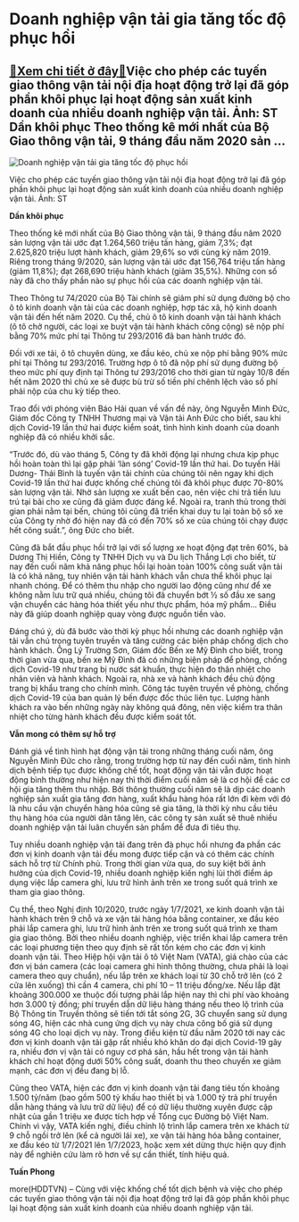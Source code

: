 Doanh nghiệp vận tải gia tăng tốc độ phục hồi
=============================================

[:gift:Xem chi tiết ở đây:gift:](https://hddtvn.com/doanh-nghiep-van-tai-gia-tang-toc-do-phuc-hoi/)Việc cho phép các tuyến giao thông vận tải nội địa hoạt động trở lại đã góp phần khôi phục lại hoạt động sản xuất kinh doanh của nhiều doanh nghiệp vận tải. Ảnh: ST Dần khôi phục Theo thống kê mới nhất của Bộ Giao thông vận tải, 9 tháng đầu năm 2020 sản …
---------------------------------------------------------------------------------------------------------------------------------------------------------------------------------------------------------------------------------------------------------------





![Doanh nghiệp vận tải gia tăng  tốc độ phục hồi](https://hddtvn.com/wp-content/uploads/2021/01/3204_13-_4213_Taxi.jpg "Doanh nghiệp vận tải gia tăng  tốc độ phục hồi")


Việc cho phép các tuyến giao thông vận tải nội địa hoạt động trở lại đã góp phần khôi phục lại hoạt động sản xuất kinh doanh của nhiều doanh nghiệp vận tải. Ảnh: ST



**Dần khôi phục**


Theo thống kê mới nhất của Bộ Giao thông vận tải, 9 tháng đầu năm 2020 sản lượng vận tải ước đạt 1.264,560 triệu tấn hàng, giảm 7,3%; đạt 2.625,820 triệu lượt hành khách, giảm 29,6% so với cùng kỳ năm 2019. Riêng trong tháng 9/2020, sản lượng vận tải ước đạt 156,764 triệu tấn hàng (giảm 11,8%); đạt 268,690 triệu hành khách (giảm 35,5%). Những con số này đã cho thấy phần nào sự phục hồi của các doanh nghiệp vận tải.





Theo Thông tư 74/2020 của Bộ Tài chính sẽ giảm phí sử dụng đường bộ cho ô tô kinh doanh vận tải của các doanh nghiệp, hợp tác xã, hộ kinh doanh vận tải đến hết năm 2020. 
Cụ thể, chủ ô tô kinh doanh vận tải hành khách (ô tô chở người, các loại xe buýt vận tải hành khách công cộng) sẽ nộp phí bằng 70% mức phí tại Thông tư 293/2016 đã ban hành trước đó.


Đối với xe tải, ô tô chuyên dùng, xe đầu kéo, chủ xe nộp phí bằng 90% mức phí tại Thông tư 293/2016. Trường hợp ô tô đã nộp phí sử dụng đường bộ theo mức phí quy định tại Thông tư 293/2016 cho thời gian từ ngày 10/8 đến hết năm 2020 thì chủ xe sẽ được bù trừ số tiền phí chênh lệch vào số phí phải nộp của chu kỳ tiếp theo.






Trao đổi với phóng viên Báo Hải quan về vấn đề này, ông Nguyễn Minh Đức, Giám đốc Công ty TNHH Thương mại và Vận tải Anh Đức cho biết, sau khi dịch Covid-19 lần thứ hai được kiểm soát, tình hình kinh doanh của doanh nghiệp đã có nhiều khởi sắc.


“Trước đó, dù vào tháng 5, Công ty đã khởi động lại nhưng chưa kịp phục hồi hoàn toàn thì lại gặp phải ‘làn sóng’ Covid-19 lần thứ hai. Do tuyến Hải Dương- Thái Bình là tuyến vận tải chính của chúng tôi nên ngay khi dịch Covid-19 lần thứ hai được khống chế chúng tôi đã khôi phục được 70-80% sản lượng vận tải. Nhờ sản lượng xe xuất bến cao, nên việc chi trả tiền lưu trú tại bãi cho xe cũng đã giảm được đáng kể. Ngoài ra, tranh thủ trong thời gian phải nằm tại bến, chúng tôi cũng đã triển khai duy tu lại toàn bộ số xe của Công ty nhờ đó hiện nay đã có đến 70% số xe của chúng tôi chạy được hết công suất.”, ông Đức cho biết.


Cũng đã bắt đầu phục hồi trở lại với số lượng xe hoạt động đạt trên 60%, bà Dương Thị Hiền, Công ty TNHH Dịch vụ và Du lịch Thắng Lợi cho biết, từ nay đến cuối năm khả năng phục hồi lại hoàn toàn 100% công suất vận tải là có khả năng, tuy nhiên vận tải hành khách vẫn chưa thể khôi phục lại nhanh chóng. Để có thêm thu nhập cho người lao động cũng như để xe không nằm lưu trữ quá nhiều, chúng tôi đã chuyển bớt ½ số đầu xe sang vận chuyển các hàng hóa thiết yếu như thực phẩm, hóa mỹ phẩm… Điều này đã giúp doanh nghiệp quay vòng được nguồn tiền vào.


Đáng chú ý, dù đã bước vào thời kỳ phục hồi nhưng các doanh nghiệp vận tải vẫn chú trọng tuyên truyền và tăng cường các biện pháp chống dịch cho hành khách. Ông Lý Trường Sơn, Giám đốc Bến xe Mỹ Đình cho biết, trong thời gian vừa qua, bến xe Mỹ Đình đã có những biện pháp để phòng, chống dịch Covid-19 như trang bị nước sát khuẩn, thực hiện đo thân nhiệt cho nhân viên và hành khách. Ngoài ra, nhà xe và hành khách đều chủ động trang bị khẩu trang cho chính mình. Công tác tuyên truyền về phòng, chống dịch Covid-19 của ban quản lý bến được đốc thúc liên tục. Lượng hành khách ra vào bến những ngày này không quá đông, nên việc kiểm tra thân nhiệt cho từng hành khách đều được kiểm soát tốt.


**Vẫn mong có thêm sự hỗ trợ**


Đánh giá về tình hình hạt động vận tải trong những tháng cuối năm, ông Nguyễn Minh Đức cho rằng, trong trường hợp từ nay đến cuối năm, tình hình dịch bệnh tiếp tục được khống chế tốt, hoạt động vận tải vẫn được hoạt động bình thường như hiện nay thì thời điểm cuối năm sẽ là cơ hội để các cơ hội gia tăng thêm thu nhập. Bởi thông thường cuối năm sẽ là dịp các doanh nghiệp sản xuất gia tăng đơn hàng, xuất khẩu hàng hóa rất lớn đi kèm với đó là nhu cầu vận chuyển hàng hóa cũng sẽ gia tăng, là thời kỳ nhu cầu tiêu thụ hàng hóa của người dân tăng lên, các công ty sản xuất sẽ thuê nhiều doanh nghiệp vận tải luân chuyển sản phẩm để đưa đi tiêu thụ.


Tuy nhiều doanh nghiệp vận tải đang trên đà phục hồi nhưng đa phần các đơn vị kinh doanh vận tải đều mong được tiếp cận và có thêm các chính sách hỗ trợ từ Chính phủ. Trong thời gian vừa qua, do suy kiệt bởi ảnh hưởng của dịch Covid-19, nhiều doanh nghiệp kiến nghị lùi thời điểm áp dụng việc lắp camera ghi, lưu trữ hình ảnh trên xe trong suốt quá trình xe tham gia giao thông.


Cụ thể, theo Nghị định 10/2020, trước ngày 1/7/2021, xe kinh doanh vận tải hành khách trên 9 chỗ và xe vận tải hàng hóa bằng container, xe đầu kéo phải lắp camera ghi, lưu trữ hình ảnh trên xe trong suốt quá trình xe tham gia giao thông. Bởi theo nhiều doanh nghiệp, việc triển khai lắp camera trên các loại phương tiện theo quy định sẽ rất tốn kém cho các đơn vị kinh doanh vận tải. Theo Hiệp hội vận tải ô tô Việt Nam (VATA), giá chào của các đơn vị bán camera (các loại camera ghi hình thông thường, chưa phải là loại camera theo quy chuẩn), nếu lắp trên xe khách loại từ 30 chỗ trở lên (có 2 cửa lên xuống) thì cần 4 camera, chi phí 10 – 11 triệu đồng/xe. Nếu lắp đặt khoảng 300.000 xe thuộc đối tượng phải lắp hiện nay thì chi phí vào khoảng hơn 3.000 tỷ đồng; phí truyền dẫn dữ liệu hàng tháng nếu theo lộ trình của Bộ Thông tin Truyền thông sẽ tiến tới tắt sóng 2G, 3G chuyển sang sử dụng sóng 4G, hiện các nhà cung ứng dịch vụ này chưa công bố giá sử dụng sóng 4G cho loại dịch vụ này. Trong điều kiện từ đầu năm 2020 tới nay các đơn vị kinh doanh vận tải gặp rất nhiều khó khăn do đại dịch Covid-19 gây ra, nhiều đơn vị vận tải có nguy cơ phá sản, hầu hết trong vận tải hành khách chỉ hoạt động dưới 50% công suất, doanh thu theo chuyến xe giảm mạnh, các đơn vị đều đang bị lỗ.


Cũng theo VATA, hiện các đơn vị kinh doanh vận tải đang tiêu tốn khoảng 1.500 tỷ/năm (bao gồm 500 tỷ khấu hao thiết bị và 1.000 tỷ trả phí truyền dẫn hàng tháng và lưu trữ dữ liệu) để có dữ liệu thường xuyên được cập nhật của gần 1 triệu xe được tích hợp về Tổng cục Đường bộ Việt Nam. Chính vì vậy, VATA kiến nghị, điều chỉnh lộ trình lắp camera trên xe khách từ 9 chỗ ngồi trở lên (kể cả người lái xe), xe vận tải hàng hóa bằng container, xe đầu kéo từ 1/7/2021 lên 1/7/2023, hoặc xem xét dừng thực hiện quy định này để nghiên cứu làm rõ hơn về sự cần thiết, tính hiệu quả.




**Tuấn Phong**



more(HDDTVN) – Cùng với việc khống chế tốt dịch bệnh và việc cho phép các tuyến giao thông vận tải nội địa hoạt động trở lại đã góp phần khôi phục lại hoạt động sản xuất kinh doanh của nhiều doanh nghiệp vận tải.

